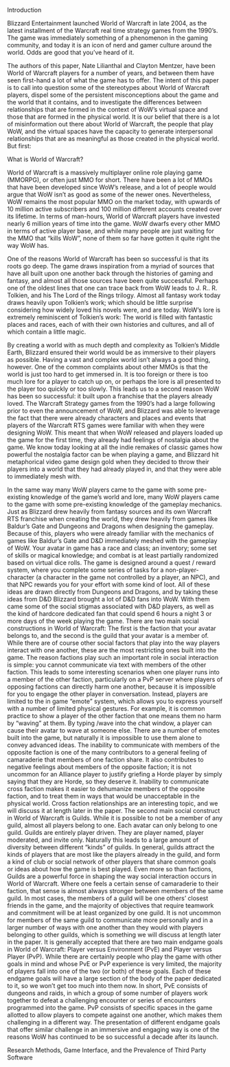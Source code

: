Introduction

Blizzard Entertainment launched World of Warcraft in late 2004, as the latest installment of the Warcraft real time strategy games from the 1990’s. The game was immediately something of a phenomenon in the gaming community, and today it is an icon of nerd and gamer culture around the world. Odds are good that you’ve heard of it. 

The authors of this paper, Nate Lilianthal and Clayton Mentzer, have been World of Warcraft players for a number of years, and between them have seen first-hand a lot of what the game has to offer. The intent of this paper is to call into question some of the stereotypes about World of Warcraft players, dispel some of the persistent misconceptions about the game and the world that it contains, and to investigate the differences between relationships that are formed in the context of WoW’s virtual space and those that are formed in the physical world. It is our belief that there is a lot of misinformation out there about World of Warcraft, the people that play WoW, and the virtual spaces have the capacity to generate interpersonal relationships that are as meaningful as those created in the physical world. But first: 

What is World of Warcraft?

World of Warcraft is a massively multiplayer online role playing game (MMORPG), or often just MMO for short. There have been a lot of MMOs that have been developed since WoW’s release, and a lot of people would argue that WoW isn’t as good as some of the newer ones. Nevertheless, WoW remains the most popular MMO on the market today, with upwards of 10 million active subscribers and 100 million different accounts created over its lifetime. In terms of man-hours, World of Warcraft players have invested nearly 6 million years of time into the game. WoW dwarfs every other MMO in terms of active player base, and while many people are just waiting for the MMO that “kills WoW”, none of them so far have gotten it quite right the way WoW has.

One of the reasons World of Warcraft has been so successful is that its roots go deep. The game draws inspiration from a myriad of sources that have all built upon one another back through the histories of gaming and fantasy, and almost all those sources have been quite successful. Perhaps one of the oldest lines that one can trace back from WoW leads to J. R.. R. Tolkien, and his The Lord of the Rings trilogy. Almost all fantasy work today draws heavily upon Tolkien’s work; which should be little surprise considering how widely loved his novels were, and are today. WoW’s lore is extremely reminiscent of Tolkien’s work: The world is filled with fantastic places and races, each of with their own histories and cultures, and all of which contain a little magic. 

By creating a world with as much depth and complexity as Tolkien’s Middle Earth, Blizzard ensured their world would be as immersive to their players as possible. Having a vast and complex world isn’t always a good thing, however. One of the common complaints about other MMOs is that the world is just too hard to get immersed in. It is too foreign or there is too much lore for a player to catch up on, or perhaps the lore is all presented to the player too quickly or too slowly. This leads us to a second reason WoW has been so successful: it built upon a franchise that the players already loved. The Warcraft Strategy games from the 1990’s had a large following prior to even the announcement of WoW, and Blizzard was able to leverage the fact that there were already characters and places and events that players of the Warcraft RTS games were familiar with when they were designing WoW. This meant that when WoW released and players loaded up the game for the first time, they already had feelings of nostalgia about the game. We know today looking at all the indie remakes of classic games how powerful the nostalgia factor can be when playing a game, and Blizzard hit metaphorical video game design gold when they decided to throw their players into a world that they had already played in, and that they were able to immediately mesh with. 

In the same way many WoW players came to the game with some pre-existing knowledge of the game’s world and lore, many WoW players came to the game with some pre-existing knowledge of the gameplay mechanics. Just as Blizzard drew heavily from fantasy sources and its own Warcraft RTS franchise when creating the world, they drew heavily from games like Baldur’s Gate and Dungeons and Dragons when designing the gameplay. Because of this, players who were already familiar with the mechanics of games like Baldur’s Gate and D&D immediately meshed with the gameplay of WoW. Your avatar in game has a race and class; an inventory; some set of skills or magical knowledge; and combat is at least partially randomized based on virtual dice rolls. The game is designed around a quest / reward system, where you complete some series of tasks for a non-player-character (a character in the game not controlled by a player, an NPC), and that NPC rewards you for your effort with some kind of loot. All of these ideas are drawn directly from Dungeons and Dragons, and by taking these ideas from D&D Blizzard brought a lot of D&D fans into WoW. With them came some of the social stigmas associated with D&D players, as well as the kind of hardcore dedicated fan that could spend 6 hours a night 3 or more days of the week playing the game. 
	There are two main social constructions in World of Warcraft: The first is the faction that your avatar belongs to, and the second is the guild that your avatar is a member of. While there are of course other social factors that play into the way players interact with one another, these are the most restricting ones built into the game. The reason factions play such an important role in social interaction is simple: you cannot communicate via text with members of the other faction. This leads to some interesting scenarios when one player runs into a member of the other faction, particularly on a PvP server where players of opposing factions can directly harm one another, because it is impossible for you to engage the other player in conversation. Instead, players are limited to the in game “emote” system, which allows you to express yourself with a number of limited physical gestures. For example, it is common practice to show a player of the other faction that one means them no harm by “waving” at them. By typing /wave into the chat window, a player can cause their avatar to wave at someone else. There are a number of emotes built into the game, but naturally it is impossible to use them alone to convey advanced ideas. The inability to communicate with members of the opposite faction is one of the many contributors to a general feeling of camaraderie that members of one faction share. It also contributes to negative feelings about members of the opposite faction; it is not uncommon for an Alliance player to justify griefing a Horde player by simply saying that they are Horde, so they deserve it. Inability to communicate cross faction makes it easier to dehumanize members of the opposite faction, and to treat them in ways that would be unacceptable in the physical world. Cross faction relationships are an interesting topic, and we will discuss it at length later in the paper. 
	The second main social construct in World of Warcraft is Guilds. While it is possible to not be a member of any guild, almost all players belong to one. Each avatar can only belong to one guild. Guilds are entirely player driven. They are player named, player moderated, and invite only. Naturally this leads to a large amount of diversity between different “kinds” of guilds. In general, guilds attract the kinds of players that are most like the players already in the guild, and form a kind of club or social network of other players that share common goals or ideas about how the game is best played. Even more so than factions, Guilds are a powerful force in shaping the way social interaction occurs in World of Warcraft. Where one feels a certain sense of camaraderie to their faction, that sense is almost always stronger between members of the same guild. In most cases, the members of a guild will be one others’ closest friends in the game, and the majority of objectives that require teamwork and commitment will be at least organized by one guild. It is not uncommon for members of the same guild to communicate more personally and in a larger number of ways with one another than they would with players belonging to other guilds, which is something we will discuss at length later in the paper. 
	It is generally accepted that there are two main endgame goals in World of Warcraft: Player versus Environment (PvE) and Player versus Player (PvP). While there are certainly people who play the game with other goals in mind and whose PvE or PvP experience is very limited, the majority of players fall into one of the two (or both) of these goals. Each of these endgame goals will have a large section of the body of the paper dedicated to it, so we won’t get too much into them now. In short, PvE consists of dungeons and raids, in which a group of some number of players work together to defeat a challenging encounter or series of encounters programmed into the game. PvP consists of specific spaces in the game allotted to allow players to compete against one another, which makes them challenging in a different way. The presentation of different endgame goals that offer similar challenge in an immersive and engaging way is one of the reasons WoW has continued to be so successful a decade after its launch. 

Research Methods, Game Interface, and the Prevalence of Third Party Software

